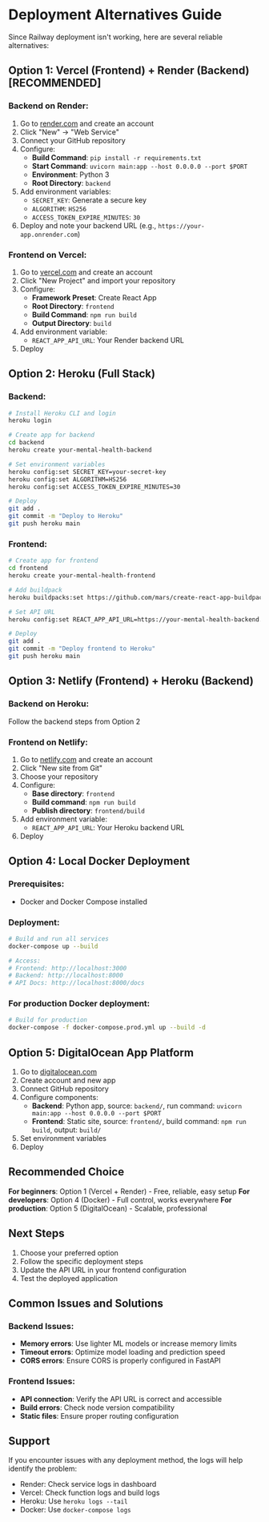 # Deployment Alternatives Guide

Since Railway deployment isn't working, here are several reliable alternatives:

## Option 1: Vercel (Frontend) + Render (Backend) [RECOMMENDED]

### Backend on Render:
1. Go to [render.com](https://render.com) and create an account
2. Click "New" → "Web Service"
3. Connect your GitHub repository
4. Configure:
   - **Build Command**: `pip install -r requirements.txt`
   - **Start Command**: `uvicorn main:app --host 0.0.0.0 --port $PORT`
   - **Environment**: Python 3
   - **Root Directory**: `backend`
5. Add environment variables:
   - `SECRET_KEY`: Generate a secure key
   - `ALGORITHM`: `HS256`
   - `ACCESS_TOKEN_EXPIRE_MINUTES`: `30`
6. Deploy and note your backend URL (e.g., `https://your-app.onrender.com`)

### Frontend on Vercel:
1. Go to [vercel.com](https://vercel.com) and create an account
2. Click "New Project" and import your repository
3. Configure:
   - **Framework Preset**: Create React App
   - **Root Directory**: `frontend`
   - **Build Command**: `npm run build`
   - **Output Directory**: `build`
4. Add environment variable:
   - `REACT_APP_API_URL`: Your Render backend URL
5. Deploy

## Option 2: Heroku (Full Stack)

### Backend:
```bash
# Install Heroku CLI and login
heroku login

# Create app for backend
cd backend
heroku create your-mental-health-backend

# Set environment variables
heroku config:set SECRET_KEY=your-secret-key
heroku config:set ALGORITHM=HS256
heroku config:set ACCESS_TOKEN_EXPIRE_MINUTES=30

# Deploy
git add .
git commit -m "Deploy to Heroku"
git push heroku main
```

### Frontend:
```bash
# Create app for frontend
cd frontend
heroku create your-mental-health-frontend

# Add buildpack
heroku buildpacks:set https://github.com/mars/create-react-app-buildpack.git

# Set API URL
heroku config:set REACT_APP_API_URL=https://your-mental-health-backend.herokuapp.com

# Deploy
git add .
git commit -m "Deploy frontend to Heroku"
git push heroku main
```

## Option 3: Netlify (Frontend) + Heroku (Backend)

### Backend on Heroku:
Follow the backend steps from Option 2

### Frontend on Netlify:
1. Go to [netlify.com](https://netlify.com) and create an account
2. Click "New site from Git"
3. Choose your repository
4. Configure:
   - **Base directory**: `frontend`
   - **Build command**: `npm run build`
   - **Publish directory**: `frontend/build`
5. Add environment variable:
   - `REACT_APP_API_URL`: Your Heroku backend URL
6. Deploy

## Option 4: Local Docker Deployment

### Prerequisites:
- Docker and Docker Compose installed

### Deployment:
```bash
# Build and run all services
docker-compose up --build

# Access:
# Frontend: http://localhost:3000
# Backend: http://localhost:8000
# API Docs: http://localhost:8000/docs
```

### For production Docker deployment:
```bash
# Build for production
docker-compose -f docker-compose.prod.yml up --build -d
```

## Option 5: DigitalOcean App Platform

1. Go to [digitalocean.com](https://digitalocean.com/products/app-platform)
2. Create account and new app
3. Connect GitHub repository
4. Configure components:
   - **Backend**: Python app, source: `backend/`, run command: `uvicorn main:app --host 0.0.0.0 --port $PORT`
   - **Frontend**: Static site, source: `frontend/`, build command: `npm run build`, output: `build/`
5. Set environment variables
6. Deploy

## Recommended Choice

**For beginners**: Option 1 (Vercel + Render) - Free, reliable, easy setup
**For developers**: Option 4 (Docker) - Full control, works everywhere
**For production**: Option 5 (DigitalOcean) - Scalable, professional

## Next Steps

1. Choose your preferred option
2. Follow the specific deployment steps
3. Update the API URL in your frontend configuration
4. Test the deployed application

## Common Issues and Solutions

### Backend Issues:
- **Memory errors**: Use lighter ML models or increase memory limits
- **Timeout errors**: Optimize model loading and prediction speed
- **CORS errors**: Ensure CORS is properly configured in FastAPI

### Frontend Issues:
- **API connection**: Verify the API URL is correct and accessible
- **Build errors**: Check node version compatibility
- **Static files**: Ensure proper routing configuration

## Support

If you encounter issues with any deployment method, the logs will help identify the problem:
- Render: Check service logs in dashboard
- Vercel: Check function logs and build logs
- Heroku: Use `heroku logs --tail`
- Docker: Use `docker-compose logs` 
